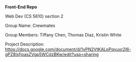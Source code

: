 **Front-End Repo**

Web Dev (CS 5610) section 2

Group Name: Crewmates

Group Members: Tiffany Chen, Thomas Diaz, Kristin White

Project Description: https://docs.google.com/document/d/1vPN2VtKALpPqyuxr2I6-gPZ8lsfjoasZVgp5WCdzBKw/edit?usp=sharing

